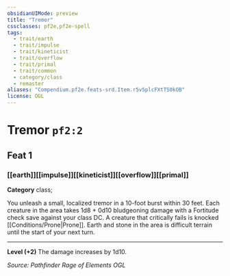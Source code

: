 ```yaml
---
obsidianUIMode: preview
title: "Tremor"
cssclasses: pf2e,pf2e-spell
tags:
  - trait/earth
  - trait/impulse
  - trait/kineticist
  - trait/overflow
  - trait/primal
  - trait/common
  - category/class
  - remaster
aliases: "Compendium.pf2e.feats-srd.Item.r5vSplcFXtTS0kOB"
license: OGL
---
```

# Tremor `pf2:2`
## Feat 1
### [[earth]][[impulse]][[kineticist]][[overflow]][[primal]]

**Category** class; 




You unleash a small, localized tremor in a 10-foot burst within 30 feet. Each creature in the area takes 1d8 + 0d10 bludgeoning damage with a Fortitude check save against your class DC. A creature that critically fails is knocked [[Conditions/Prone|Prone]]. Earth and stone in the area is difficult terrain until the start of your next turn.

* * *

**Level (+2)** The damage increases by 1d10.

*Source: Pathfinder Rage of Elements*
*OGL*